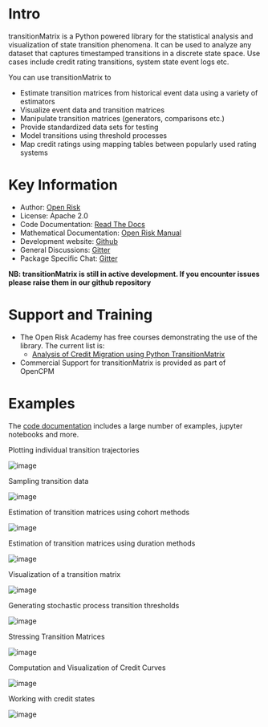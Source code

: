 Intro
=========================
transitionMatrix is a Python powered library for the statistical analysis and visualization of state transition 
phenomena. It can be used to analyze any dataset that captures timestamped transitions in a discrete state space. 
Use cases include credit rating transitions, system state event logs etc. 

You can use transitionMatrix to

- Estimate transition matrices from historical event data using a variety of estimators
- Visualize event data and transition matrices
- Manipulate transition matrices (generators, comparisons etc.)
- Provide standardized data sets for testing
- Model transitions using threshold processes
- Map credit ratings using mapping tables between popularly used rating systems 

Key Information
================

* Author: [Open Risk](http://www.openriskmanagement.com)
* License: Apache 2.0
* Code Documentation: [Read The Docs](https://transitionmatrix.readthedocs.io/en/latest/index.html)
* Mathematical Documentation: [Open Risk Manual](https://www.openriskmanual.org/wiki/Transition_Matrix)
* Development website: [Github](https://github.com/open-risk/transitionMatrix)
* General Discussions: [Gitter](https://gitter.im/open-risk/Lobby)
* Package Specific Chat: [Gitter](https://gitter.im/open-risk/transitionMatrix)

**NB: transitionMatrix is still in active development. If you encounter issues please raise them in our
github repository**

Support and Training
=========================

* The Open Risk Academy has free courses demonstrating the use of the library. The current list is: 
    * [Analysis of Credit Migration using Python TransitionMatrix](https://www.openriskacademy.com/course/view.php?id=38)
* Commercial Support for transitionMatrix is provided as part of OpenCPM

</pre>


Examples
========

The [code documentation](https://transitionmatrix.readthedocs.io/en/latest/index.html) includes a 
large number of examples, jupyter notebooks and more. 


Plotting individual transition trajectories

![image](examples/single_entity.png)

Sampling transition data

![image](examples/sampled_histories.png)

Estimation of transition matrices using cohort methods

![image](examples/estimation.png)

Estimation of transition matrices using duration methods

![image](examples/transition_probabilities.png)

Visualization of a transition matrix

![image](examples/TransitionMatrix.png)

Generating stochastic process transition thresholds

![image](../portfolioAnalytics/examples/Thresholds.png)

Stressing Transition Matrices

![image](../portfolioAnalytics/examples/stressed_density.png)

Computation and Visualization of Credit Curves

![image](examples/credit_curves.png)

Working with credit states

![image](examples/scale_conversions.png)

